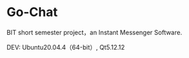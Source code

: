 # Go-Chat
BIT short semester project，an Instant Messenger Software.

DEV: Ubuntu20.04.4（64-bit）, Qt5.12.12
